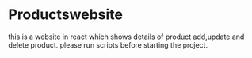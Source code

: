 # Productswebsite

this is a website in react which shows details of product add,update and delete product.
please run scripts before starting the project.
